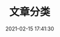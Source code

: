 ---
title: 文章分类
date: 2021-02-15 17:41:30
type: "categories"
layout: "categories"
comments: false #关闭评论
---